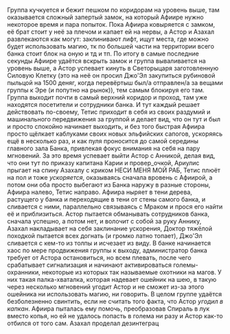Группа кучкуется и бежит пешком по коридорам на уровень выше, там оказывается сложный запертый замок, на который Афиире нужно некоторое время и пара попыток. Пока Афиира ковыряется с замком, её брат стоит у неё за плечом и капает ей на нервы, а Астор и Азахал развлекаются как могут: заклинивают лифт, ищут места, где можно будет использовать магию, тк по большей части на территории всего банка стоит блок на оную и тд и тп. 
По итогу в самые последние секунды Афиире удаётся вскрыть замок и группа вываливается на уровень выше, а Астор успевает кинуть в Светорыцаря заготовленную Силовую Клетку (это на неё он просил Джо'Эл закупиться рубиновой пыльцой на 1500 деняг, когда перевёртыш был/а отправлен/а за вещами группы к Эре (и попутно на рынок)), тем самым блокируя его там. 
Группа выходит почти в самый верхний коридор и проход, там уже находятся посетители и сотрудники банка. И тут каждый решает действовать по-своему, Тетис приходит в себя из своих раздумий и машинального передвижения за группой и делает вид, что он тут и был и просто спокойно начинает выходить, и без того быстрая Афиира просто щёлкает каблуками своих новых эльфийских сапогов, ускоряясь ещё в несколько раз, и как пуля проносится до самой середины главного зала Банка, привлекая фокус внимания на себя на пару мгновений. За это время успевает выйти Астор с Анникой, делая вид, что они тут по приказу капитана Карии и провер_очкой, Ариулис прыгает на спину Азахалу с криком НЕСИ МЕНЯ МОЙ РАБ, Тетис плюёт на пол и тоже _ускоряется_, оказываясь сначала вровень с Афиирой, а потом они оба просто выбегают из Банка наружу в разные стороны, Афиира налево, Тетис направо. Афиира ныряет в тени дерева, растущего у банка и переходящие в тени от стены самого банка, и сливается с ними, параллельно связываясь с Мраком и прося его найти её и приблизиться. 
Астор пытается обманывать сотрудников банка, сначала успешно, а потом нет, и волочит с собой за руку Аннику, Азахал накладывает на себя заклинание ускорения, Доктор тяжёлой походкой пытается всех догнать (и громко латно топает), Джо'Эл сливается с кем-то из толпы и исчезает из виду. 
В банке начинается хаос по мере продвижения группы к выходу, администратор банка требует от Астора остановиться, но всем плевать, после чего срабатывает сигнализация и начинают активироваться големы-охранники, некоторые из которых так называемые охотники на магов. У них такая палка-хваталка, которая надевает ошейник на шею, в такую через несколько мгновений угодит Астор и не сможет из-за этого ошейника ни использовать магию, ни говорить. В целом группе удаётся безболезненно свинтить, если не считать того факта, что Астор _угодил в капкан_. Афиира пыталась ему помочь, преобразовав Спираль в лук вместо копья, но ей не удалось попасть в голема ни разу и Астор как-то отбился от того сам. Азахал проделал дезинтеграц